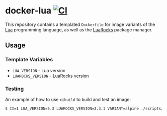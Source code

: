 # docker-lua [![CI](https://github.com/rbreslow/docker-lua/workflows/CI/badge.svg?branch=master)](https://github.com/rbreslow/docker-lua/actions?query=workflow%3ACI)

This repository contains a templated `Dockerfile` for image variants of the [Lua](https://www.lua.org) programming language, as well as the [LuaRocks](https://luarocks.org) package manager.

## Usage

### Template Variables

- `LUA_VERSION` - Lua version
- `LUAROCKS_VERSION` - LuaRocks version

### Testing

An example of how to use `cibuild` to build and test an image:

```bash
$ CI=1 LUA_VERSION=5.3 LUAROCKS_VERSION=3.3.1 VARIANT=alpine ./scripts/cibuild
```
